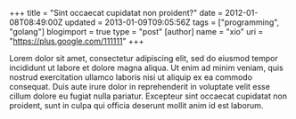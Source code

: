 +++
title = "Sint occaecat cupidatat non proident?"
date = 2012-01-08T08:49:00Z
updated = 2013-01-09T09:05:56Z
tags = ["programming", "golang"]
blogimport = true 
type = "post"
[author]
	name = "xio"
	uri = "https://plus.google.com/111111"
+++

Lorem dolor sit amet, consectetur adipiscing elit, sed do eiusmod tempor incididunt ut labore et dolore magna aliqua. 
Ut enim ad minim veniam, quis nostrud exercitation ullamco laboris nisi ut aliquip ex ea commodo consequat. 
Duis aute irure dolor in reprehenderit in voluptate velit esse cillum dolore eu fugiat nulla pariatur. 
Excepteur sint occaecat cupidatat non proident, sunt in culpa qui officia deserunt mollit anim id est laborum.
